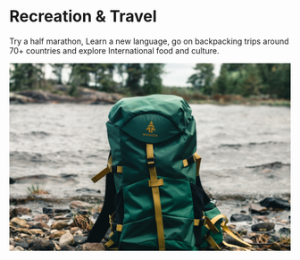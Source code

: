 # Recreation & Travel

<!-- ![Alt text](https://drive.google.com/file/d/100ed8aVaLrTQ702OWCXmPo80fYAZTMKs/view?usp=sharing) doesn't work--> 

Try a half marathon, Learn a new language, go on backpacking trips around 70+ countries and explore International food and culture.  

<img src="images/Travel.jpg" width="550">